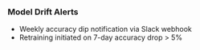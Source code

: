 ### Model Drift Alerts
- Weekly accuracy dip notification via Slack webhook
- Retraining initiated on 7-day accuracy drop > 5%
